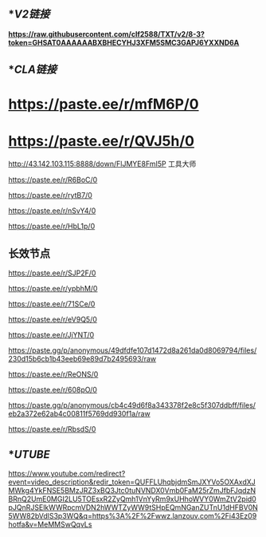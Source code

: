 ## **V2链接*

**https://raw.githubusercontent.com/clf2588/TXT/v2/8-3?token=GHSAT0AAAAAABXBHECYHJ3XFM5SMC3GAPJ6YXXND6A**

## **CLA链接*

# https://paste.ee/r/mfM6P/0

# https://paste.ee/r/QVJ5h/0

http://43.142.103.115:8888/down/FlJMYE8FmI5P 工具大师

https://paste.ee/r/R6BoC/0

https://paste.ee/r/rytB7/0

https://paste.ee/r/nSvY4/0

https://paste.ee/r/HbL1p/0


## **长效节点**

https://paste.ee/r/SJP2F/0

https://paste.ee/r/ypbhM/0

https://paste.ee/r/71SCe/0

https://paste.ee/r/eV9Q5/0

https://paste.ee/r/JjYNT/0

https://paste.gg/p/anonymous/49dfdfe107d1472d8a261da0d8069794/files/230d15b6cb1b43eeb69e89d7b2495693/raw

https://paste.ee/r/ReONS/0

https://paste.ee/r/608pO/0

https://paste.gg/p/anonymous/cb4c49d6f8a343378f2e8c5f307ddbff/files/eb2a372e62ab4c00811f5769dd930f1a/raw

https://paste.ee/r/RbsdS/0

## **UTUBE*

https://www.youtube.com/redirect?event=video_description&redir_token=QUFFLUhqbjdmSmJXYVo5OXAxdXJMWkg4YkFNSE5BMzJRZ3xBQ3Jtc0tuNVNDX0Vmb0FaM25rZmJfbFJqdzNBRnQ2UmE0MGI2LU5TOEsxR2ZyQmh1VnYyRm9xUHhoWVY0WmZtV2pid0pJQnRJSElkWWRpcmVDN2hWWTZyWW9tSHpEQmNGanZUTnU1dHFBV0N5WW82bVdlS3p3WQ&q=https%3A%2F%2Fwwz.lanzouv.com%2Fi43Ez09hotfa&v=MeMMSwQqvLs


